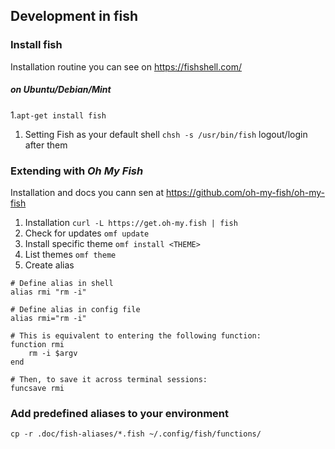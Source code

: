 ## Development in fish

### Install fish
Installation routine you can see on https://fishshell.com/
##### on Ubuntu/Debian/Mint
1.`apt-get install fish`
1. Setting Fish as your default shell `chsh -s /usr/bin/fish` logout/login after them

### Extending with _Oh My Fish_

Installation and docs you cann sen at https://github.com/oh-my-fish/oh-my-fish

1. Installation `curl -L https://get.oh-my.fish | fish`
1. Check for updates `omf update`
1. Install specific theme `omf install <THEME>`
1. List themes `omf theme`
1. Create alias 
```
# Define alias in shell
alias rmi "rm -i"

# Define alias in config file
alias rmi="rm -i"

# This is equivalent to entering the following function:
function rmi
    rm -i $argv
end

# Then, to save it across terminal sessions:
funcsave rmi
```    

### Add predefined aliases to your environment

`cp -r .doc/fish-aliases/*.fish ~/.config/fish/functions/`




